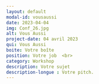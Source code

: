 ```yaml
---
layout: default
modal-id: vousaussi
date: 2023-04-04
img: Conf_26.jpg
alt: Vous Aussi
project-date: 04 avril 2023
qui: Vous Aussi
boite: Votre boîte
position: Votre job  <br>
category: Workshop
description: Votre sujet
description-longue : Votre pitch. 
---
```

